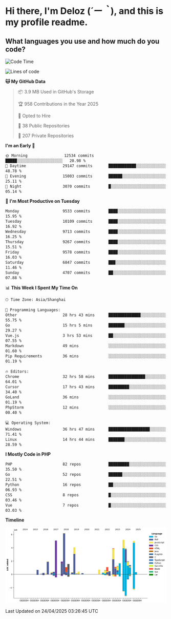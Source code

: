 # **Hi there, I'm Deloz (*´ー｀*), and this is my profile readme.**

## **What languages you use and how much do you code?**

<!--START_SECTION:waka-->
![Code Time](http://img.shields.io/badge/Code%20Time-6%2C218%20hrs%209%20mins-blue)

![Lines of code](https://img.shields.io/badge/From%20Hello%20World%20I%27ve%20Written-53.2%20million%20lines%20of%20code-blue)

**🐱 My GitHub Data** 

> 📦 3.9 MB Used in GitHub's Storage 
 > 
> 🏆 958 Contributions in the Year 2025
 > 
> 💼 Opted to Hire
 > 
> 📜 38 Public Repositories 
 > 
> 🔑 207 Private Repositories 
 > 
**I'm an Early 🐤** 

```text
🌞 Morning                12534 commits       █████░░░░░░░░░░░░░░░░░░░░   20.98 % 
🌆 Daytime                29147 commits       ████████████░░░░░░░░░░░░░   48.78 % 
🌃 Evening                15003 commits       ██████░░░░░░░░░░░░░░░░░░░   25.11 % 
🌙 Night                  3070 commits        █░░░░░░░░░░░░░░░░░░░░░░░░   05.14 % 
```
📅 **I'm Most Productive on Tuesday** 

```text
Monday                   9533 commits        ████░░░░░░░░░░░░░░░░░░░░░   15.95 % 
Tuesday                  10109 commits       ████░░░░░░░░░░░░░░░░░░░░░   16.92 % 
Wednesday                9713 commits        ████░░░░░░░░░░░░░░░░░░░░░   16.25 % 
Thursday                 9267 commits        ████░░░░░░░░░░░░░░░░░░░░░   15.51 % 
Friday                   9578 commits        ████░░░░░░░░░░░░░░░░░░░░░   16.03 % 
Saturday                 6847 commits        ███░░░░░░░░░░░░░░░░░░░░░░   11.46 % 
Sunday                   4707 commits        ██░░░░░░░░░░░░░░░░░░░░░░░   07.88 % 
```


📊 **This Week I Spent My Time On** 

```text
🕑︎ Time Zone: Asia/Shanghai

💬 Programming Languages: 
Other                    28 hrs 43 mins      ██████████████░░░░░░░░░░░   55.75 % 
Go                       15 hrs 5 mins       ███████░░░░░░░░░░░░░░░░░░   29.27 % 
Vue.js                   3 hrs 53 mins       ██░░░░░░░░░░░░░░░░░░░░░░░   07.55 % 
Markdown                 49 mins             ░░░░░░░░░░░░░░░░░░░░░░░░░   01.60 % 
Pip Requirements         36 mins             ░░░░░░░░░░░░░░░░░░░░░░░░░   01.19 % 

🔥 Editors: 
Chrome                   32 hrs 58 mins      ████████████████░░░░░░░░░   64.01 % 
Cursor                   17 hrs 43 mins      █████████░░░░░░░░░░░░░░░░   34.40 % 
GoLand                   36 mins             ░░░░░░░░░░░░░░░░░░░░░░░░░   01.19 % 
PhpStorm                 12 mins             ░░░░░░░░░░░░░░░░░░░░░░░░░   00.40 % 

💻 Operating System: 
Windows                  36 hrs 47 mins      ██████████████████░░░░░░░   71.41 % 
Linux                    14 hrs 44 mins      ███████░░░░░░░░░░░░░░░░░░   28.59 % 
```

**I Mostly Code in PHP** 

```text
PHP                      82 repos            █████████░░░░░░░░░░░░░░░░   35.50 % 
Go                       52 repos            ██████░░░░░░░░░░░░░░░░░░░   22.51 % 
Python                   16 repos            ██░░░░░░░░░░░░░░░░░░░░░░░   06.93 % 
CSS                      8 repos             █░░░░░░░░░░░░░░░░░░░░░░░░   03.46 % 
Vue                      7 repos             █░░░░░░░░░░░░░░░░░░░░░░░░   03.03 % 
```



**Timeline**

![Lines of Code chart](https://raw.githubusercontent.com/deloz/deloz/main/assets/bar_graph.png)


 Last Updated on 24/04/2025 03:26:45 UTC
<!--END_SECTION:waka-->
